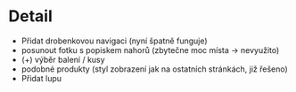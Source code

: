 # Detail

- Přidat drobenkovou navigaci (nyní špatně funguje)
- posunout fotku s popiskem nahorů (zbytečne moc místa -> nevyužito)
- (+) výběr balení / kusy
- podobné produkty (styl zobrazení jak na ostatních stránkách, již řešeno)
- Přidat lupu
